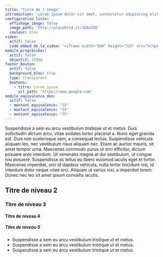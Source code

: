 ```yaml
---
title: "Titre de l'image"
introduction: 'Lorem ipsum dolor sit amet, consectetur adipiscing elit. Donec elit erat, viverra tempus metus at, facilisis ultricies justo. Nullam egestas ipsum non purus tempus, quis euismod tellus porta. Aenean eget condimentum tellus. Proin imperdiet orci diam, at sollicitudin tortor vestibulum in.'
configuration_liste:
  affichage_image: false
  image_path: 'http://placehold.it/350x250'
  couleur: bleu
video:
  actif: false
  code_embed_de_la_video: '<iframe width="560" height="315" src="https://www.youtube.com/embed/7Lw7n1ymXAY" frameborder="0" allowfullscreen></iframe>'
module_progressbar:
  actif: false
  objectif: 15000
footer_bouton:
  actif: false
  background_bleu: true
  type: transparent
  boutons:
    - titre: Lorem ipsum
      url_path: 'https://www.google.com'
module_equivalence_don:
  actif: false
  - montant_equivalence: "15"
  - montant_equivalence: "55"
  - montant_equivalence: "75"
---
```


Suspendisse a sem eu arcu vestibulum tristique ut et metus. Duis sollicitudin dictum arcu, vitae sodales tortor placerat a. Nunc eget gravida est. Duis non scelerisque sem, a consequat lectus. Suspendisse vehicula aliquam leo, nec vestibulum risus aliquam nec. Etiam ac auctor mauris, sit amet tempor urna. Maecenas commodo purus ut orci efficitur, dictum posuere ante interdum. Ut venenatis magna at dui vestibulum, ut congue nisi posuere. Suspendisse ac tellus eu libero euismod iaculis eget et tortor. Maecenas imperdiet, orci id dapibus vehicula, nulla tortor tincidunt nisi, id interdum dolor neque vitae orci. Aliquam ut varius nisi, a imperdiet lorem. Donec nec leo sit amet ipsum convallis iaculis.

## Titre de niveau 2

### Titre de niveau 3

#### Titre de niveau 4

##### Titre de niveau 5

* Suspendisse a sem eu arcu vestibulum tristique ut et metus.
* Suspendisse a sem eu arcu vestibulum tristique ut et metus.
* Suspendisse a sem eu arcu vestibulum tristique ut et metus.
